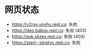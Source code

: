 # 网页状态
- https://v2ray.yoyho.repl.co: 失败
- https://deo.babox.repl.co: 失败 (403)
- https://ask.skzey.repl.co: 失败 (403)
- https://start--stpstyc.repl.co: 失败

